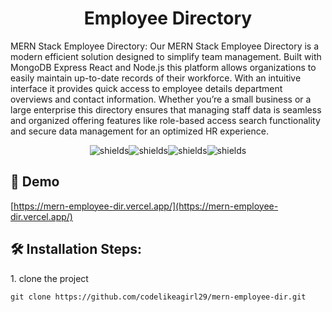 <h1 align="center" id="title">Employee Directory</h1>

<p id="description">MERN Stack Employee Directory: Our MERN Stack Employee Directory is a modern efficient solution designed to simplify team management. Built with MongoDB Express React and Node.js this platform allows organizations to easily maintain up-to-date records of their workforce. With an intuitive interface it provides quick access to employee details department overviews and contact information. Whether you’re a small business or a large enterprise this directory ensures that managing staff data is seamless and organized offering features like role-based access search functionality and secure data management for an optimized HR experience.</p>

<p align="center"><img src="https://img.shields.io/badge/MongoDB-%234ea94b.svg?style=for-the-badge&amp;logo=mongodb&amp;logoColor=white" alt="shields"><img src="https://img.shields.io/badge/express.js-%23404d59.svg?style=for-the-badge&amp;logo=express&amp;logoColor=%2361DAFB" alt="shields"><img src="https://img.shields.io/badge/react-%2320232a.svg?style=for-the-badge&amp;logo=react&amp;logoColor=%2361DAFB" alt="shields"><img src="https://img.shields.io/badge/node.js-6DA55F?style=for-the-badge&amp;logo=node.js&amp;logoColor=white" alt="shields"></p>

<h2>🚀 Demo</h2>

[https://mern-employee-dir.vercel.app/](https://mern-employee-dir.vercel.app/)

<h2>🛠️ Installation Steps:</h2>

<p>1. clone the project</p>

```
git clone https://github.com/codelikeagirl29/mern-employee-dir.git
```
